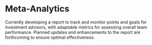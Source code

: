 # Meta-Analytics
Currently developing a report to track and monitor points and goals for investment advisors, with adaptable metrics for assessing overall team performance. Planned updates and enhancements to the report are forthcoming to ensure optimal effectiveness.
